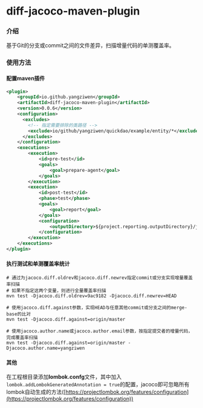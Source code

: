 # diff-jacoco-maven-plugin
### 介绍
基于Git的分支或commit之间的文件差异，扫描增量代码的单测覆盖率。

### 使用方法
#### 配置maven插件
```Xml
<plugin>
    <groupId>io.github.yangziwen</groupId>
    <artifactId>diff-jacoco-maven-plugin</artifactId>
    <version>0.0.6</version>
    <configuration>
      <excludes>
        <!-- 指定需要排除的类路径 -->
        <exclude>io/github/yangziwen/quickdao/example/entity/*</exclude>
      </excludes>
    </configuration>
    <executions>
        <execution>
            <id>pre-test</id>
            <goals>
                <goal>prepare-agent</goal>
            </goals>
        </execution>
        <execution>
            <id>post-test</id>
            <phase>test</phase>
            <goals>
                <goal>report</goal>
            </goals>
            <configuration>
                <outputDirectory>${project.reporting.outputDirectory}/jacoco-diff</outputDirectory>
            </configuration>
        </execution>
    </executions>
</plugin>
```
#### 执行测试和单测覆盖率统计
```Shell
# 通过为jacoco.diff.oldrev和jacoco.diff.newrev指定commit或分支实现增量覆盖率扫描
# 如果不指定这两个变量，则进行全量覆盖率扫描
mvn test -Djacoco.diff.oldrev=9ac9182 -Djacoco.diff.newrev=HEAD

# 使用jacoco.diff.against参数，实现HEAD与任意其他commit或分支之间的merge-base的比对
mvn test -Djacoco.diff.against=origin/master

# 使用jacoco.author.name或jacoco.author.email参数，按指定提交者的增量代码，完成覆盖率扫描
mvn test -Djacoco.diff.against=origin/master -Djacoco.author.name=yangziwen
```

#### 其他
  在工程根目录添加**lombok.confg**文件，其中加入`lombok.addLombokGeneratedAnnotation = true`的配置，jacoco即可忽略所有lombok自动生成的方法([https://projectlombok.org/features/configuration](https://projectlombok.org/features/configuration))
